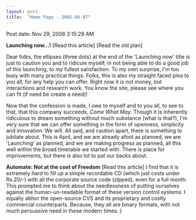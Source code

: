 ```yaml
---
layout: post
title:  "Home Page - 2002-04-07"
---
```


Post date: Nov 29, 2008 3:15:29 AM

**Launching now...!** [Read this article] [Read the old plan]

Dear folks, the ellipses (three dots) at the end of the 'Launching now' title is just to caution you and to ridicule myself, in not being able to do a good job of this launching, to my fullest satisfaction. To my own surprise, I'm too busy with many practical things. Folks, this is also my straight faced plea to you all, for any help you can offer. Right now it is not money, but interactions and research work. You know the site, please see where you can fit (if need be create a need)!

Now that the confession is made, I owe to myself and to you all, to see to that, that this company succeeds, *Come What May*. Though it is inherently ridiculous to dream something without much substance (what is that?), I'm very sure that we can offer something in the form of openness, simplicity and innovation. We will. All said, and caution apart, there is something to jubilate about. This is April, and we are already afoot as planned, we are 'Launching' as planned, and we are making progress as planned, all this well within the broad timetable we started with. There is place for improvements, but there is also lot to pat our backs about.

**Automate: Not at the cost of Freedom** [Read this article] I find that it is extremely hard to fill up a simple recordable CD (which just costs under Rs.20/-) with all the corporate source code (zipped), even for a full month. This prompted me to think about the needlessness of putting ourselves against the human-un-readable format of these version control systems. I equally abhor the open-source CVS and its proprietary and costly commercial counterparts. Because, they all are binary formats, with not much persuasive need in these modern times.
}

